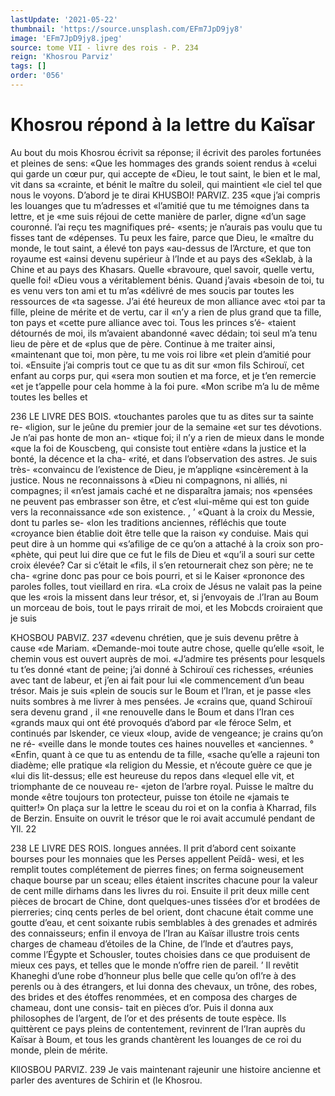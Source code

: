 ```yaml
---
lastUpdate: '2021-05-22'
thumbnail: 'https://source.unsplash.com/EFm7JpD9jy8'
image: 'EFm7JpD9jy8.jpeg'
source: tome VII - livre des rois - P. 234
reign: 'Khosrou Parviz'
tags: []
order: '056'
---
```


# Khosrou répond à la lettre du Kaïsar

Au bout du mois Khosrou écrivit sa réponse; il écrivit des paroles fortunées et pleines de sens: «Que les hommages des grands soient rendus à «celui qui garde un cœur pur, qui accepte de «Dieu, le tout saint, le bien et le mal, vit dans sa «crainte, et bénit le maître du soleil, qui maintient
«le ciel tel que nous le voyons. D’abord je te dirai
KHUSBOI! PARVIZ. 235 «que j’ai compris les louanges que tu m’adresses et
«l’amitié que tu me témoignes dans ta lettre, et je «me suis réjoui de cette manière de parler, digne «d’un sage couronné. l’ai reçu tes magnifiques pré-
«sents; je n’aurais pas voulu que tu fisses tant de «dépenses. Tu peux les faire, parce que Dieu, le «maître du monde, le tout saint, a élevé ton pays «au-dessus de l’Arcture, et que ton royaume est «ainsi devenu supérieur à l’Inde et au pays des «Seklab, à la Chine et au pays des Khasars. Quelle «bravoure, quel savoir, quelle vertu, quelle foi! «Dieu vous a véritablement bénis. Quand j’avais «besoin de toi, tu es venu vers ton ami et tu m’as «délivré de mes soucis par toutes les ressources de
«ta sagesse. J’ai été heureux de mon alliance avec
«toi par ta fille, pleine de mérite et de vertu, car il «n’y a rien de plus grand que ta fille, ton pays et «cette pure alliance avec toi. Tous les princes s’é- «taient détournés de moi, ils m’avaient abandonné
«avec dédain; toi seul m’a tenu lieu de père et de
«plus que de père. Continue à me traiter ainsi, «maintenant que toi, mon père, tu me vois roi libre «et plein d’amitié pour toi.
«Ensuite j’ai compris tout ce que tu as dit sur «mon fils Schirouï, cet enfant au corps pur, qui «sera mon soutien et ma force, et je t’en remercie «et je t’appelle pour cela homme à la foi pure. «Mon scribe m’a lu de même toutes les belles et

236 LE LIVRE DES BOIS. «touchantes paroles que tu as dites sur ta sainte re- «ligion, sur le jeûne du premier jour de la semaine «et sur tes dévotions. Je n’ai pas honte de mon an- «tique foi; il n’y a rien de mieux dans le monde «que la foi de Kouscbeng, qui consiste tout entière «dans la justice et la bonté, la décence et la cha-
«rité, et dans l’observation des astres. Je suis très- «convaincu de l’existence de Dieu, je m’appliqne «sincèrement à la justice. Nous ne reconnaissons à «Dieu ni compagnons, ni alliés, ni compagnes; il «n’est jamais caché et ne disparaîtra jamais; nos «pensées ne peuvent pas embrasser son être, et c’est «lui-même qui est ton guide vers la reconnaissance
«de son existence. , ’
«Quant à la croix du Messie, dont tu parles se-
«lon les traditions anciennes, réfléchis que toute
«croyance bien établie doit être telle que la raison
«y conduise. Mais qui peut dire à un homme qui «s’afilige de ce qu’on a attaché à la croix son pro-
«phète, qui peut lui dire que ce fut le fils de Dieu et «qu’il a souri sur cette croix élevée? Car si c’était le
«fils, il s’en retournerait chez son père; ne te cha- «grine donc pas pour ce bois pourri, et si le Kaiser «prononce des paroles folles, tout vieillard en rira. «La croix de Jésus ne valait pas la peine que les «rois la missent dans leur trésor, et, si j’envoyais de
.l’Iran au Boum un morceau de bois, tout le pays rrirait de moi, et les Mobcds croiraient que je suis

KHOSBOU PABVlZ. 237 «devenu chrétien, que je suis devenu prêtre à cause
«de Mariam.
«Demande-moi toute autre chose, quelle qu’elle
«soit, le chemin vous est ouvert auprès de moi. «J’admire tes présents pour lesquels tu t’es donné
«tant de peine; j’ai donné à Schirouï ces richesses, «réunies avec tant de labeur, et j’en ai fait pour lui
«le commencement d’un beau trésor. Mais je suis «plein de soucis sur le Boum et l’Iran, et je passe «les nuits sombres à me livrer à mes pensées. Je «crains que, quand Schirouï sera devenu grand , il «ne renouvelle dans le Boum et dans l’Iran ces «grands maux qui ont été provoqués d’abord par
«le féroce Selm, et continués par lskender, ce vieux «loup, avide de vengeance; je crains qu’on ne ré- «veille dans le monde toutes ces haines nouvelles et
«anciennes. °
«Enfin, quant à ce que tu as entendu de ta fille,
«sache qu’elle a rajeuni ton diadème; elle pratique
«la religion du Messie, et n’écoute guère ce que je
«lui dis lit-dessus; elle est heureuse du repos dans «lequel elle vit, et triomphante de ce nouveau re- «jeton de l’arbre royal. Puisse le maître du monde
«être toujours ton protecteur, puisse ton étoile ne «jamais te quitter!»
On plaça sur la lettre le sceau du roi et on la confia à Kharrad, fils de Berzin. Ensuite on ouvrit le trésor que le roi avait accumulé pendant de
Yll. 22

238 LE LIVRE DES ROIS.
longues années. Il prit d’abord cent soixante bourses
pour les monnaies que les Perses appellent Peïdâ- wesi, et les remplit toutes complétement de pierres fines; on ferma soigneusement chaque bourse par un sceau; elles étaient inscrites chacune pour la
valeur de cent mille dirhams dans les livres du roi. Ensuite il prit deux mille cent pièces de brocart de Chine, dont quelques-unes tissées d’or et brodées
de pierreries; cinq cents perles de bel orient, dont chacune était comme une goutte d’eau, et cent soixante rubis semblables à des grenades et admirés
des connaisseurs; enfin il envoya de l’Iran au Kaïsar illustre trois cents charges de chameau d’étoiles de
la Chine, de l’lnde et d’autres pays, comme l’Égypte
et Schousler, toutes choisies dans ce que produisent de mieux ces pays, et telles que le monde n’offre
rien de pareil. ’
Il revêtit Khaneghi d’une robe d’honneur plus
belle que celle qu’on ofl’re à des perenls ou à des étrangers, et lui donna des chevaux, un trône, des robes, des brides et des étoffes renommées, et en composa des charges de chameau, dont une consis- tait en pièces d’or. Puis il donna aux philosophes
de l’argent, de l’or et des présents de toute espèce. Ils quittèrent ce pays pleins de contentement, revinrent de l’Iran auprès du Kaïsar à Boum, et tous les
grands chantèrent les louanges de ce roi du monde, plein de mérite.

KllOSBOU PARVIZ. 239 Je vais maintenant rajeunir une histoire ancienne
et parler des aventures de Schirin et (le Khosrou.
